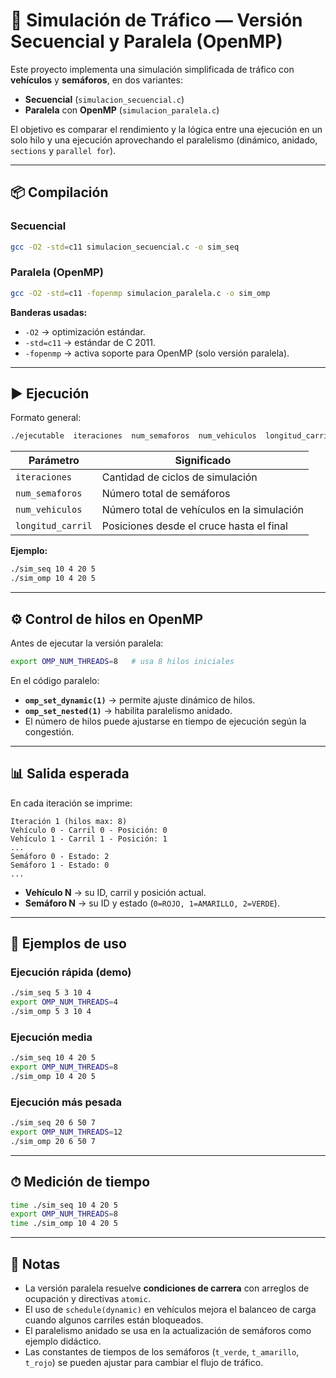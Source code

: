 # 🚦 Simulación de Tráfico — Versión Secuencial y Paralela (OpenMP)

Este proyecto implementa una simulación simplificada de tráfico con **vehículos** y **semáforos**, en dos variantes:
- **Secuencial** (`simulacion_secuencial.c`)
- **Paralela** con **OpenMP** (`simulacion_paralela.c`)

El objetivo es comparar el rendimiento y la lógica entre una ejecución en un solo hilo y una ejecución aprovechando el paralelismo (dinámico, anidado, `sections` y `parallel for`).

---

## 📦 Compilación

### Secuencial
```bash
gcc -O2 -std=c11 simulacion_secuencial.c -o sim_seq
```

### Paralela (OpenMP)
```bash
gcc -O2 -std=c11 -fopenmp simulacion_paralela.c -o sim_omp
```

**Banderas usadas:**
- `-O2` → optimización estándar.
- `-std=c11` → estándar de C 2011.
- `-fopenmp` → activa soporte para OpenMP (solo versión paralela).

---

## ▶ Ejecución

Formato general:
```bash
./ejecutable  iteraciones  num_semaforos  num_vehiculos  longitud_carril
```

| Parámetro        | Significado                               |
|------------------|-------------------------------------------|
| `iteraciones`    | Cantidad de ciclos de simulación          |
| `num_semaforos`  | Número total de semáforos                 |
| `num_vehiculos`  | Número total de vehículos en la simulación|
| `longitud_carril`| Posiciones desde el cruce hasta el final   |

**Ejemplo:**
```bash
./sim_seq 10 4 20 5
./sim_omp 10 4 20 5
```

---

## ⚙ Control de hilos en OpenMP

Antes de ejecutar la versión paralela:
```bash
export OMP_NUM_THREADS=8   # usa 8 hilos iniciales
```

En el código paralelo:
- **`omp_set_dynamic(1)`** → permite ajuste dinámico de hilos.
- **`omp_set_nested(1)`** → habilita paralelismo anidado.
- El número de hilos puede ajustarse en tiempo de ejecución según la congestión.

---

## 📊 Salida esperada

En cada iteración se imprime:
```
Iteración 1 (hilos max: 8)
Vehículo 0 - Carril 0 - Posición: 0
Vehículo 1 - Carril 1 - Posición: 1
...
Semáforo 0 - Estado: 2
Semáforo 1 - Estado: 0
...
```
- **Vehículo N** → su ID, carril y posición actual.
- **Semáforo N** → su ID y estado (`0=ROJO, 1=AMARILLO, 2=VERDE`).

---

## 🧪 Ejemplos de uso

### Ejecución rápida (demo)
```bash
./sim_seq 5 3 10 4
export OMP_NUM_THREADS=4
./sim_omp 5 3 10 4
```

### Ejecución media
```bash
./sim_seq 10 4 20 5
export OMP_NUM_THREADS=8
./sim_omp 10 4 20 5
```

### Ejecución más pesada
```bash
./sim_seq 20 6 50 7
export OMP_NUM_THREADS=12
./sim_omp 20 6 50 7
```

---

## ⏱ Medición de tiempo
```bash
time ./sim_seq 10 4 20 5
export OMP_NUM_THREADS=8
time ./sim_omp 10 4 20 5
```

---

## 📝 Notas
- La versión paralela resuelve **condiciones de carrera** con arreglos de ocupación y directivas `atomic`.
- El uso de `schedule(dynamic)` en vehículos mejora el balanceo de carga cuando algunos carriles están bloqueados.
- El paralelismo anidado se usa en la actualización de semáforos como ejemplo didáctico.
- Las constantes de tiempos de los semáforos (`t_verde`, `t_amarillo`, `t_rojo`) se pueden ajustar para cambiar el flujo de tráfico.
